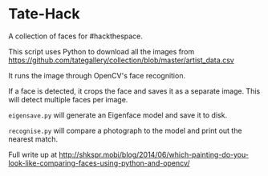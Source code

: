 Tate-Hack
=========

A collection of faces for #hackthespace.

This script uses Python to download all the images from https://github.com/tategallery/collection/blob/master/artist_data.csv

It runs the image through OpenCV's face recognition.

If a face is detected, it crops the face and saves it as a separate image.  This will detect multiple faces per image.

`eigensave.py` will generate an Eigenface model and save it to disk.

`recognise.py` will compare a photograph to the model and print out the nearest match.

Full write up at http://shkspr.mobi/blog/2014/06/which-painting-do-you-look-like-comparing-faces-using-python-and-opencv/
